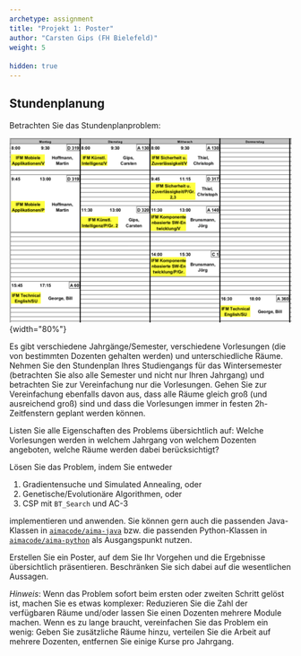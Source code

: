 ```yaml
---
archetype: assignment
title: "Projekt 1: Poster"
author: "Carsten Gips (FH Bielefeld)"
weight: 5

hidden: true
---
```




## Stundenplanung

Betrachten Sie das Stundenplanproblem:

![](images/screenshot_stundenplan.png){width="80%"}

Es gibt verschiedene Jahrgänge/Semester, verschiedene Vorlesungen (die von bestimmten Dozenten
gehalten werden) und unterschiedliche Räume. Nehmen Sie den Stundenplan Ihres Studiengangs
für das Wintersemester (betrachten Sie also alle Semester und nicht nur Ihren Jahrgang) und
betrachten Sie zur Vereinfachung nur die Vorlesungen. Gehen Sie zur Vereinfachung ebenfalls
davon aus, dass alle Räume gleich groß (und ausreichend groß) sind und dass die Vorlesungen
immer in festen 2h-Zeitfenstern geplant werden können.

Listen Sie alle Eigenschaften des Problems übersichtlich auf: Welche Vorlesungen werden in
welchem Jahrgang von welchem Dozenten angeboten, welche Räume werden dabei berücksichtigt?


Lösen Sie das Problem, indem Sie entweder

1.  Gradientensuche und Simulated Annealing, oder
2.  Genetische/Evolutionäre Algorithmen, oder
3.  CSP mit `BT_Search` und AC-3

implementieren und anwenden. Sie können gern auch die passenden Java-Klassen in [`aimacode/aima-java`]
bzw. die passenden Python-Klassen in [`aimacode/aima-python`] als Ausgangspunkt nutzen.


Erstellen Sie ein Poster, auf dem Sie Ihr Vorgehen und die Ergebnisse übersichtlich präsentieren.
Beschränken Sie sich dabei auf die wesentlichen Aussagen.


_Hinweis_: Wenn das Problem sofort beim ersten oder zweiten Schritt gelöst ist, machen Sie
es etwas komplexer: Reduzieren Sie die Zahl der verfügbaren Räume und/oder lassen Sie einen
Dozenten mehrere Module machen. Wenn es zu lange braucht, vereinfachen Sie das Problem ein
wenig: Geben Sie zusätzliche Räume hinzu, verteilen Sie die Arbeit auf mehrere Dozenten,
entfernen Sie einige Kurse pro Jahrgang.


[`aimacode/aima-java`]: https://github.com/aimacode/aima-java/tree/AIMA3e/aima-core
[`aimacode/aima-python`]: https://github.com/aimacode/aima-python
